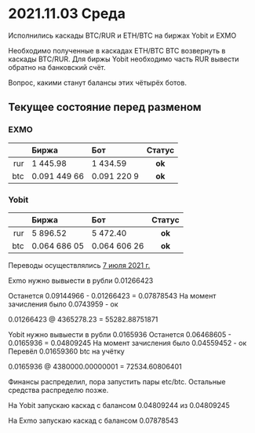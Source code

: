 # 2021.11.03 Среда
Исполнились каскады BTC/RUR и ETH/BTC на биржах Yobit и EXMO

Необходимо полученные в каскадах ETH/BTC BTC возвернуть в каскады BTC/RUR. Для биржы Yobit необходимо часть RUR вывести обратно на банковский счёт.

Вопрос, какими станут балансы этих чётырёх ботов.

## Текущее состояние перед разменом
### EXMO
||Биржа|Бот|Статус|
|--:|:--|:--|:--:|
|rur|1 445.98|1 434.59|**ok**|
|btc|0.091 449 66|0.091 220 9|**ok**|

### Yobit
||Биржа|Бот|Статус|
|--:|:--|:--|:--:|
|rur|5 896.52|5 472.40|**ok**|
|btc|0.064 686 05|0.064 606 26|**ok**|

Переводы осуществлялись [7 июля 2021 г.](2021.07.07.md)

Exmo нужно вывыести в рубли 
0.01266423

Останется 0.09144966 - 0.01266423 = 0.07878543
На момент зачисления было 0.0743959 - ок

0.01266423 @ 4365278.23 = 55282.88751871



Yobit нужно вывыести в рубли 
0.0165936
Останется 0.06468605 - 0.0165936 = 0.04809245
На момент зачисления было 0.04559452 - ок
Перевёл 0.01659360 btc на учётку 


0.0165936 @ 4380000.00000001 = 72534.60806401

Финансы распределил, пора запустить пары etc/btc. Остальные средства распределю позже.

На Yobit запускаю каскад с балансом 0.04809244 из 0.04809245

На Exmo запускаю каскад с балансом 0.07878543